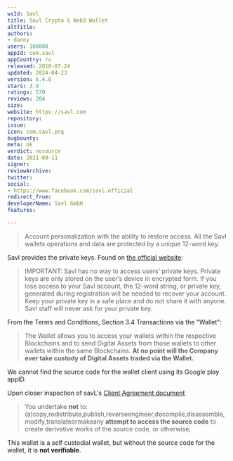 ```yaml
---
wsId: Savl
title: Savl Crypto & Web3 Wallet
altTitle: 
authors:
- danny
users: 100000
appId: com.savl
appCountry: ru
released: 2018-07-24
updated: 2024-04-23
version: 6.4.0
stars: 3.9
ratings: 570
reviews: 204
size: 
website: https://savl.com
repository: 
issue: 
icon: com.savl.png
bugbounty: 
meta: ok
verdict: nosource
date: 2021-09-11
signer: 
reviewArchive: 
twitter: 
social:
- https://www.facebook.com/savl.official
redirect_from: 
developerName: Savl GmbH
features: 

---
```


> Account personalization with the ability to restore access. All the Savl wallets operations and data are protected by a unique 12-word key.

Savl provides the private keys. Found on [the official website](https://www.savl.com/access):

> IMPORTANT: Savl has no way to access users’ private keys. Private keys are only stored on the user’s device in encrypted form. If you lose access to your Savl account, the 12-word string, or private key, generated during registration will be needed to recover your account. Keep your private key in a safe place and do not share it with anyone. Savl staff will never ask for your private key.

From the Terms and Conditions, Section 3.4 Transactions via the "Wallet":

> The Wallet allows you to access your wallets within the respective Blockchains and to send Digital Assets from those wallets to other wallets within the same Blockchains. **At no point will the Company ever take custody of Digital Assets traded via the Wallet.**

We cannot find the source code for the wallet client using its Google play appID. 

Upon closer inspection of savL's [Client Agreement document](https://savl.s3.amazonaws.com/docs/terms.pdf)

> You undertake **not** to:(a)copy,redistribute,publish,reverseengineer,decompile,disassemble,modify,translateormakeany **attempt to access the source code** to create derivative works of the source code, or otherwise;

This wallet is a self custodial wallet, but without the source code for the wallet, it is **not verifiable**.



